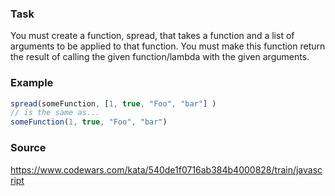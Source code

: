 ### Task
You must create a function, spread, that takes a function and a list of arguments to be applied to that function. You must make this function return the result of calling the given function/lambda with the given arguments.
### Example
```js
spread(someFunction, [1, true, "Foo", "bar"] ) 
// is the same as...
someFunction(1, true, "Foo", "bar")
```
### Source
https://www.codewars.com/kata/540de1f0716ab384b4000828/train/javascript
